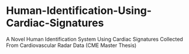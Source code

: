 # Human-Identification-Using-Cardiac-Signatures
A Novel Human Identification System Using Cardiac Signatures Collected From Cardiovascular Radar Data (CME Master Thesis)
